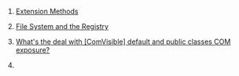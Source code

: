 1. [Extension Methods](https://docs.microsoft.com/en-us/dotnet/csharp/programming-guide/classes-and-structs/extension-methods)

2. [File System and the Registry](https://docs.microsoft.com/en-us/dotnet/csharp/programming-guide/file-system/)

3. [What's the deal with [ComVisible] default and public classes COM exposure?](https://stackoverflow.com/questions/15688395/whats-the-deal-with-comvisible-default-and-public-classes-com-exposure)

4. []()